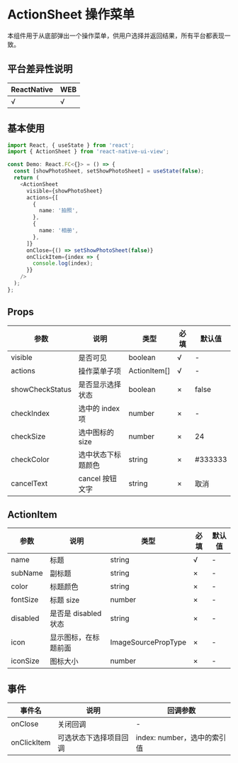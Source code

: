 # ActionSheet 操作菜单

本组件用于从底部弹出一个操作菜单，供用户选择并返回结果，所有平台都表现一致。

## 平台差异性说明

| ReactNative | WEB |
| ----------- | --- |
| √           | √   |

## 基本使用

```typescript
import React, { useState } from 'react';
import { ActionSheet } from 'react-native-ui-view';

const Demo: React.FC<{}> = () => {
  const [showPhotoSheet, setShowPhotoSheet] = useState(false);
  return (
    <ActionSheet
      visible={showPhotoSheet}
      actions={[
        {
          name: '拍照',
        },
        {
          name: '相册',
        },
      ]}
      onClose={() => setShowPhotoSheet(false)}
      onClickItem={index => {
        console.log(index);
      }}
    />
  );
};
```

## Props

| 参数            | 说明               | 类型         | 必填 | 默认值  |
| --------------- | ------------------ | ------------ | ---- | ------- |
| visible         | 是否可见           | boolean      | √    | -       |
| actions         | 操作菜单子项       | ActionItem[] | √    | -       |
| showCheckStatus | 是否显示选择状态   | boolean      | ×    | false   |
| checkIndex      | 选中的 index 项    | number       | ×    | -       |
| checkSize       | 选中图标的 size    | number       | ×    | 24      |
| checkColor      | 选中状态下标题颜色 | string       | ×    | #333333 |
| cancelText      | cancel 按钮文字    | string       | ×    | 取消    |

## ActionItem

| 参数     | 说明                 | 类型                | 必填 | 默认值 |
| -------- | -------------------- | ------------------- | ---- | ------ |
| name     | 标题                 | string              | √    | -      |
| subName  | 副标题               | string              | ×    | -      |
| color    | 标题颜色             | string              | ×    | -      |
| fontSize | 标题 size            | number              | ×    | -      |
| disabled | 是否是 disabled 状态 | string              | ×    | -      |
| icon     | 显示图标，在标题前面 | ImageSourcePropType | ×    | -      |
| iconSize | 图标大小             | number              | ×    | -      |

## 事件

| 事件名      | 说明                   | 回调参数                    |
| ----------- | ---------------------- | --------------------------- |
| onClose     | 关闭回调               | -                           |
| onClickItem | 可选状态下选择项目回调 | index: number，选中的索引值 |
